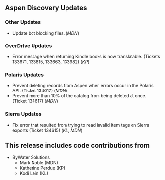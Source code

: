 ## Aspen Discovery Updates
### Other Updates
- Update bot blocking files. (*MDN*)

### OverDrive Updates
- Error message when returning Kindle books is now translatable. (Tickets 133671, 133815, 133663, 133982) (*KP*)

### Polaris Updates
- Prevent deleting records from Aspen when errors occur in the Polaris API. (Ticket 134617) (*MDN*)
- Prevent more than 10% of the catalog from being deleted at once. (Ticket 134617) (*MDN*)

### Sierra Updates
- Fix error that resulted from trying to read invalid item tags on Sierra exports (Ticket 134615) (*KL*, *MDN*)

## This release includes code contributions from
- ByWater Solutions
  - Mark Noble (MDN)
  - Katherine Perdue (KP)
  - Kodi Lein (KL)
